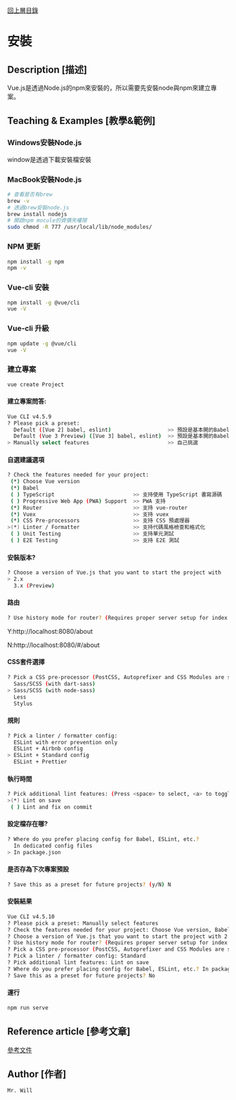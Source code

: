 [回上層目錄](../README.md)

# 安裝

## **Description [描述]**
Vue.js是透過Node.js的npm來安裝的，所以需要先安裝node與npm來建立專案。

## **Teaching & Examples [教學&範例]**
### Windows安裝Node.js
window是透過下載安裝檔安裝

### MacBook安裝Node.js
```bash
# 查看是否有brew
brew -v
# 透過brew安裝node.js
brew install nodejs
# 開啟npm mocule的資價夾權限
sudo chmod -R 777 /usr/local/lib/node_modules/
```

### NPM 更新
```bash
npm install -g npm
npm -v
```

### Vue-cli 安裝
```bash
npm install -g @vue/cli
vue -V
```

### Vue-cli 升級
```bash
npm update -g @vue/cli
vue -V
```

### 建立專案
```bash
vue create Project
```

#### 建立專案問答:
```bash
Vue CLI v4.5.9
? Please pick a preset:
  Default ([Vue 2] babel, eslint)                  >> 預設是基本開的Babel + ESLint preset
  Default (Vue 3 Preview) ([Vue 3] babel, eslint)  >> 預設是基本開的Babel + ESLint preset
> Manually select features                         >> 自己挑選
```

#### 自選建議選項
```bash
? Check the features needed for your project:
 (*) Choose Vue version
 (*) Babel
 ( ) TypeScript                         >> 支持使用 TypeScript 書寫源碼
 ( ) Progressive Web App (PWA) Support  >> PWA 支持
 (*) Router                             >> 支持 vue-router
 (*) Vuex                               >> 支持 vuex
 (*) CSS Pre-processors                 >> 支持 CSS 預處理器
>(*) Linter / Formatter                 >> 支持代碼風格檢查和格式化
 ( ) Unit Testing                       >> 支持單元測試
 ( ) E2E Testing                        >> 支持 E2E 測試
```

#### 安裝版本?
```bash
? Choose a version of Vue.js that you want to start the project with
> 2.x
  3.x (Preview)
```

#### 路由
```bash
? Use history mode for router? (Requires proper server setup for index fallback in production) (Y/n) Y
```
Y:http://localhost:8080/about

N:http://localhost:8080/#/about

#### CSS套件選擇
```bash
? Pick a CSS pre-processor (PostCSS, Autoprefixer and CSS Modules are supported by default):
  Sass/SCSS (with dart-sass)
> Sass/SCSS (with node-sass)
  Less
  Stylus
```

#### 規則
```bash
? Pick a linter / formatter config:
  ESLint with error prevention only
  ESLint + Airbnb config
> ESLint + Standard config
  ESLint + Prettier
```

#### 執行時間
```bash
? Pick additional lint features: (Press <space> to select, <a> to toggle all, <i> to invert selection)
>(*) Lint on save
 ( ) Lint and fix on commit
```

#### 設定檔存在哪?
```bash
? Where do you prefer placing config for Babel, ESLint, etc.?
  In dedicated config files
> In package.json
```

#### 是否存為下次專案預設
```bash
? Save this as a preset for future projects? (y/N) N
```

#### 安裝結果
```bash
Vue CLI v4.5.10
? Please pick a preset: Manually select features
? Check the features needed for your project: Choose Vue version, Babel, Router, Vuex, CSS Pre-processors, Linter
? Choose a version of Vue.js that you want to start the project with 2.x
? Use history mode for router? (Requires proper server setup for index fallback in production) Yes
? Pick a CSS pre-processor (PostCSS, Autoprefixer and CSS Modules are supported by default): Sass/SCSS (with node-sass)
? Pick a linter / formatter config: Standard
? Pick additional lint features: Lint on save
? Where do you prefer placing config for Babel, ESLint, etc.? In package.json
? Save this as a preset for future projects? No
```

#### 運行
```bash
npm run serve
```

## **Reference article [參考文章]**
[參考文件](網址)

## **Author [作者]**
`Mr. Will`
